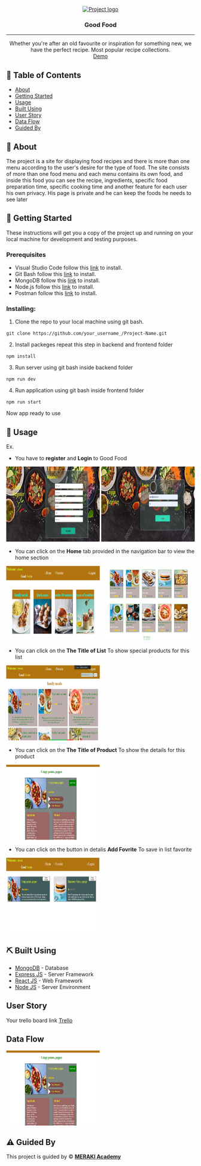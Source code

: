 <p align="center">
  <a href="" rel="noopener">
 <img width=200px height=200px src="https://www.meraki-academy.org/assets/img/logov02.svg" alt="Project logo"></a>
</p>

<h3 align="center">Good Food</h3>

---

<p align="center"> Whether you're after an old favourite or inspiration for something new, we have the perfect recipe. Most popular recipe collections. 
    <br> 
<a href=''>Demo</a>
    <br> 
</p>

## 📝 Table of Contents

- [About](#about)
- [Getting Started](#getting_started)
- [Usage](#usage)
- [Built Using](#built_using)
- [User Story](#user_story)
- [Data Flow](#data_flow)
- [Guided By](#guided_by)

## 🧐 About <a name = "about"></a>

The project is a site for displaying food recipes and there is more than one menu according to the user's desire for the type of food. The site consists of more than one food menu and each menu contains its own food, and inside this food you can see the recipe, ingredients, specific food preparation time, specific cooking time and another feature for each user his own privacy. His page is private and he can keep the foods he needs to see later




## 🏁 Getting Started <a name = "getting_started"></a>

These instructions will get you a copy of the project up and running on your local machine for development and testing purposes.

### Prerequisites

- Visual Studio Code follow this <a href='https://code.visualstudio.com/download'>link</a> to install.
- Git Bash follow this <a href='https://git-scm.com/downloads'>link</a> to install.
- MongoDB follow this <a href='https://www.mongodb.com/try/download/community2'>link</a> to install.
- Node.js follow this <a href='https://nodejs.org/en/download/'>link</a> to install.
- Postman follow this <a href='https://www.postman.com/downloads/'>link</a> to install.

### Installing:

1. Clone the repo to your local machine using git bash.

```
git clone https://github.com/your_username_/Project-Name.git
```

2. Install packeges repeat this step in backend and frontend folder

```
npm install
```

3. Run server using git bash inside backend folder

```
npm run dev
```

4. Run application using git bash inside frontend folder

```
npm run start
```

Now app ready to use

## 🎈 Usage <a name="usage"></a>



Ex.
- You have to **register** and **Login** to Good Food
<img width=250px height=200px src="./frontend/public/Register.png" alt="Project logo">
<img width=250px height=200px src="./frontend/public/login.png" alt="Project logo">


- You can click on the **Home** tab provided in the navigation bar to view the home section
<img width=250px height=200px src="./frontend/public/Home1.png" alt="Project logo">
<img width=250px height=200px src="./frontend/public/Home2.png" alt="Project logo">

- You can click on the **The Title of List**  To show special products for this list
<img width=250px height=200px src="./frontend/public/product.png" alt="Project logo">

- You can click on the **The Title of Product**  To show the details for this product
<img width=250px height=200px src="./frontend/public/detalis.png" alt="Project logo">

- You can click on the button in detalis **Add Fovrite**  To save in list favorite
<img width=250px height=200px src="./frontend/public/favorite.png" alt="Project logo">



## ⛏️ Built Using <a name = "built_using"></a>

- [MongoDB](https://www.mongodb.com/) - Database
- [Express JS](https://expressjs.com/) - Server Framework
- [React JS](https://https://reactjs.org/) - Web Framework
- [Node JS](https://nodejs.org/en/) - Server Environment

## User Story <a name = "#user_story"></a>

Your trello board link
<a href='https://trello.com/b/jDBDY8RY/project4'>Trello</a>

## Data Flow <a name = "#data_flow"></a>

<img width=250px height=200px src="./frontend/public/detalis.png" alt="Project logo"></a>

## ⚠️ Guided By <a name = "guided_by"></a>

This project is guided by ©️ **[MERAKI Academy](https://www.meraki-academy.org)**
